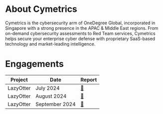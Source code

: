 # About Cymetrics

Cymetrics is the cybersecurity arm of OneDegree Global, incorporated in Singapore with a strong presence in the APAC & Middle East regions. From on-demand cybersecurity assessments to Red Team services, Cymetrics helps secure your enterprise cyber defense with proprietary SaaS-based technology and market-leading intelligence.

# Engagements

| Project | Date | Report |
| -------- | -------- | -------- |
| LazyOtter     | July 2024     | [📖](https://github.com/cymetrics/audit/blob/main/LazyOtter/LazyOtter-Cymetrics-Audit-Report-202407.pdf)     |
|LazyOtter|August 2024|[📖](https://github.com/cymetrics/audit/blob/main/LazyOtter/LazyOtter-Cymetrics-Audit-Report-202408.pdf)|
|LazyOtter|September 2024|[📖](https://github.com/cymetrics/audit/blob/main/LazyOtter/LazyOtter-Cymetrics-Audit-Report-202409.pdf)|